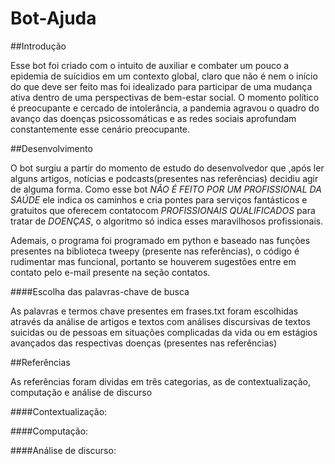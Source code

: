 # Bot-Ajuda

##Introdução
	
Esse bot foi criado com o intuito de auxiliar e combater um pouco a epidemia de suícidios em um contexto global, claro que não é nem o início do que deve ser feito mas foi idealizado para participar de uma mudança ativa dentro de uma perspectivas de bem-estar social. O momento político é preocupante e cercado de intolerância, a pandemia agravou o quadro do avanço das doenças psicossomáticas e as redes sociais aprofundam constantemente esse cenário preocupante.

##Desenvolvimento
	
O bot surgiu a partir do momento de estudo do desenvolvedor que ,após ler alguns artigos, notícias e podcasts(presentes nas referências) decidiu agir de alguma forma. Como esse bot *NÃO É FEITO POR UM PROFISSIONAL DA SAÚDE* ele indica os caminhos e cria pontes para serviços fantásticos e gratuitos que oferecem contatocom *PROFISSIONAIS QUALIFICADOS* para tratar de *DOENÇAS*, o algoritmo só indica esses maravilhosos profissionais.
	
Ademais, o programa foi programado em python e baseado nas funções presentes na biblioteca tweepy (presente nas referências), o código é rudimentar mas funcional, portanto se houverem sugestões entre em contato pelo e-mail presente na seção contatos.

####Escolha das palavras-chave de busca
	
As palavras e termos chave presentes em frases.txt foram escolhidas através da análise de artigos e textos com análises discursivas de textos suicidas ou de pessoas em situações complicadas da vida ou em estágios avançados das respectivas doenças (presentes nas referências)

##Referências
	
As referências foram dividas em três categorias, as de contextualização, computação e análise de discurso

####Contextualização:

####Computação:

####Análise de discurso:

